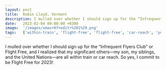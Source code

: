 ```yaml
---
layout: post
title:  Robin Lloyd, Vermont
description: I mulled over whether I should sign up for the “Infrequent Flyers Club” or Flight Free, and I realized that my significant others—my son, my siblings,...
date:   2023-02-04 00:00:00 +0300
image:  '/images/xmas+07+edit+%281%29.png'
tags:   ['within-train', 'flight-free', 'flight-free', 'car-reach', 'yes', 'whether', 'son', 'sign']
---
```

I mulled over whether I should sign up for the “Infrequent Flyers Club” or Flight Free, and I realized that my significant others—my son, my siblings, and the United Nations—are all within train or car reach. So yes, I commit to be Flight Free for 2023!

